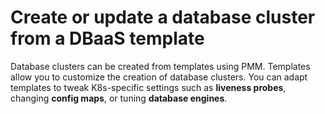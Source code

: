 # Create or update a database cluster from a DBaaS template


Database clusters can be created from templates using PMM. Templates allow you to customize the creation of database clusters. You can adapt templates to tweak K8s-specific settings such as **liveness probes**, changing **config maps**, or tuning **database engines**. 

